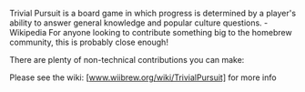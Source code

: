Trivial Pursuit is a board game in which progress is determined by a player's ability to answer general knowledge and popular culture questions. -Wikipedia
For anyone looking to contribute something big to the homebrew community, this is probably close enough!

There are plenty of non-technical contributions you can make:

Please see the wiki: [www.wiibrew.org/wiki/TrivialPursuit] for more info